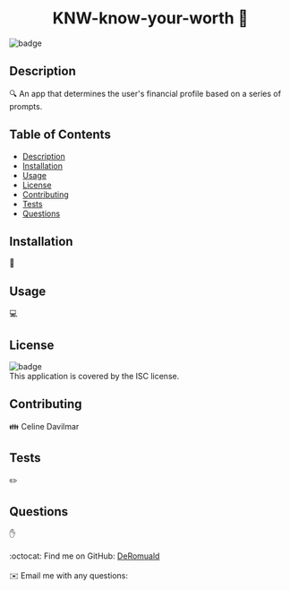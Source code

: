 
<h1 align="center">KNW-know-your-worth 👋</h1>
  
![badge](https://img.shields.io/badge/license-ISC-brightgreen)<br />

## Description
🔍 An app that determines the user's financial profile based on a series of prompts.

## Table of Contents
- [Description](#description)
- [Installation](#installation)
- [Usage](#usage)
- [License](#license)
- [Contributing](#contributing)
- [Tests](#tests)
- [Questions](#questions)

## Installation
💾 

## Usage
💻 

## License
![badge](https://img.shields.io/badge/license-ISC-brightgreen)
<br />
This application is covered by the ISC license. 

## Contributing
👪 Celine Davilmar

## Tests
✏️ 

## Questions
✋ <br />
<br />
:octocat: Find me on GitHub: [DeRomuald](https://github.com/DeRomuald)<br />
<br />
✉️ Email me with any questions: <br /><br />

